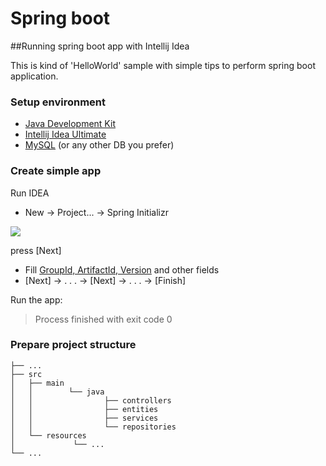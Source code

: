 # Spring boot
##Running spring boot app with Intellij Idea

This is kind of 'HelloWorld' sample with simple tips to perform spring boot application.

### Setup environment

- [Java Development Kit](https://www.oracle.com/technetwork/java/javase/downloads/)
- [Intellij Idea Ultimate](https://www.jetbrains.com/idea/download/)
- [MySQL](https://dev.mysql.com/doc/mysql-getting-started/en/#mysql-getting-started-installing) (or any other DB you prefer)

### Create simple app 

Run  IDEA

- New -> Project... -> Spring Initializr

![](https://miro.medium.com/max/1200/1*DaNjDrcwZ0uzRYU3kyaZdg.png)

press [Next]

- Fill [GroupId, ArtifactId, Version](https://maven.apache.org/guides/mini/guide-naming-conventions.html) and other fields
- [Next] -> . . . -> [Next] ->  . . . -> [Finish]

Run the app:
> Process finished with exit code 0


### Prepare project structure

	├── ...
	├── src
	│   ├── main
	│   │        └── java
	│   │                ├── controllers
	│   │                ├── entities
	│   │                ├── services
	│   │                └── repositories
	│   └── resources
	│             └── ...
	└── ...
